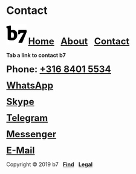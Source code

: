 # Contact
<img alt="b7" width="54" height="54" src="b7.svg"> <strong><font size="5"><a href="https://b7.github.io">Home</a> &nbsp; <a href="https://b7.github.io/about">About</a> &nbsp; <a href="https://b7.github.io/contact">Contact</a></font></strong>

**Tab a link to contact b7**

<strong><font size="5">Phone: <a href="tel:+31684015534">+316 8401 5534</a></font></strong>

<strong><font size="5"><a href="https://wa.me/31684015534?text=b7" target="_blank">WhatsApp</a></font></strong>

<strong><font size="5"><a href="https://join.skype.com/invite/nDhWzpwNCmpK" target="_blank">Skype</a></font></strong>

<strong><font size="5"><a href="https://t.me/b7git" target="_blank">Telegram</a></font></strong>

<strong><font size="5"><a href="https://m.me/b7git" target="_blank">Messenger</a></font></strong>



<strong><font size="5"><a href="mailto:b7.github@gmail.com" target="_blank">E-Mail</a></font></strong>

Copyright © 2019 b7 &nbsp; <strong><a href="https://b7.github.io/find">Find</a></strong> &nbsp; <strong><a href="https://b7.github.io/legal">Legal</a></strong>
